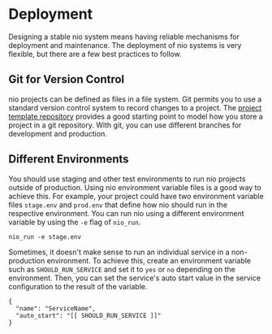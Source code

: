 # Deployment

Designing a stable nio system means having reliable mechanisms for deployment and maintenance. The deployment of nio systems is very flexible, but there are a few best practices to follow.

## Git for Version Control

nio projects can be defined as files in a file system. Git permits you to use a standard version control system to record changes to a project. The [project template repository](https://github.com/niolabs/project_template) provides a good starting point to model how you store a project in a git repository. With git, you can use different branches for development and production.

## Different Environments

You should use staging and other test environments to run nio projects outside of production. Using nio environment variable files is a good way to achieve this. For example, your project could have two environment variable files `stage.env` and `prod.env` that define how nio should run in the respective environment. You can run nio using a different environment variable by using the `-e` flag of `nio_run`.
```
nio_run -e stage.env
```

Sometimes, it doesn't make sense to run an individual service in a non-production environment. To achieve this, create an environment variable such as `SHOULD_RUN_SERVICE` and set it to `yes` or `no` depending on the environment. Then, you can set the service's auto start value in the service configuration to the result of the variable.
```
{
  "name": "ServiceName",
  "auto_start": "[[ SHOULD_RUN_SERVICE ]]"
}
```
